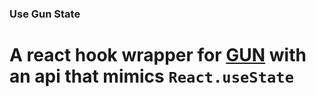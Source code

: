 ### Use Gun State

# A react hook wrapper for [GUN](https://github.com/amark/gun) with an api that mimics `React.useState`


